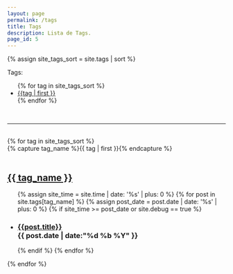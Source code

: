 ```yaml
---
layout: page
permalink: /tags
title: Tags
description: Lista de Tags.
page_id: 5
---
```


{% assign site_tags_sort = site.tags | sort %}
<p class="tabs-textcolor">Tags:</p>
<ul class="tag-column-list">
  {% for tag in site_tags_sort %}
    <li class="tags-link-mark">
      <a href="#{{tag | first }}" class="tags-link-capsule">
        {{tag | first }}
      </a>
    </li>
  {% endfor %}
</ul>
<div><br><hr><br></div>
{% for tag in site_tags_sort %}
  <div class="tags-group">
    {% capture tag_name %}{{ tag | first }}{% endcapture %}
    <div id="{{ tag_name | slugize }}"><br></div>
    <h2 class="tag-head">
      <a href="#{{ tag_name | slugize }}" class="tags-link-capsule tags-link-capsule-title">
        {{ tag_name }}
      </a>
    </h2>
    <ul>
      {% assign site_time = site.time | date: '%s' | plus: 0 %}
      {% for post in site.tags[tag_name] %}
        {% assign post_date = post.date | date: '%s' | plus: 0 %}
        {% if site_time >= post_date or site.debug == true %}
          <li>
            <h3>
                <a href="{{ post.url | prepend: site.baseurl | replace: '//', '/' }}" class="tags-link-capsule tags-link-capsule-content">
                  {{post.title}}
                </a><br>
                <time>{{ post.date | date:"%d %b %Y" }}</time>
            </h3>
          </li>
        {% endif %}
      {% endfor %}
    </ul>
  </div>
{% endfor %}
